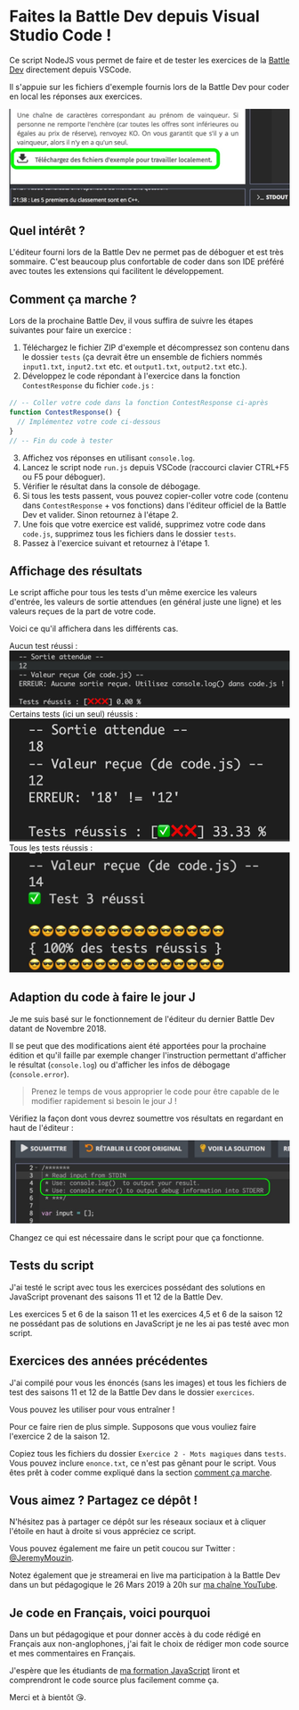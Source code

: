# Faites la Battle Dev depuis Visual Studio Code !

Ce script NodeJS vous permet de faire et de tester les exercices de la [Battle Dev](https://battledev.blogdumoderateur.com/) directement depuis VSCode.

Il s'appuie sur les fichiers d'exemple fournis lors de la Battle Dev pour coder en local les réponses aux exercices.

![Lien pour télécharger les fichiers exemple](./images/fichiers-exemple.jpg)

## Quel intérêt ?

L'éditeur fourni lors de la Battle Dev ne permet pas de déboguer et est très sommaire. C'est beaucoup plus confortable de coder dans son IDE préféré avec toutes les extensions qui facilitent le développement.

## Comment ça marche ?

Lors de la prochaine Battle Dev, il vous suffira de suivre les étapes suivantes pour faire un exercice :

1. Téléchargez le fichier ZIP d'exemple et décompressez son contenu dans le dossier `tests` (ça devrait être un ensemble de fichiers nommés `input1.txt`, `input2.txt` etc. et `output1.txt`, `output2.txt` etc.).
2. Développez le code répondant à l'exercice dans la fonction `ContestResponse` du fichier `code.js` :

```javascript
// -- Coller votre code dans la fonction ContestResponse ci-après
function ContestResponse() {
  // Implémentez votre code ci-dessous
}
// -- Fin du code à tester
```

3. Affichez vos réponses en utilisant `console.log`.
4. Lancez le script node `run.js` depuis VSCode (raccourci clavier CTRL+F5 ou F5 pour déboguer).
5. Vérifier le résultat dans la console de débogage.
6. Si tous les tests passent, vous pouvez copier-coller votre code (contenu dans `ContestResponse` + vos fonctions) dans l'éditeur officiel de la Battle Dev et valider. Sinon retournez à l'étape 2.
7. Une fois que votre exercice est validé, supprimez votre code dans `code.js`, supprimez tous les fichiers dans le dossier `tests`.
8. Passez à l'exercice suivant et retournez à l'étape 1.

## Affichage des résultats

Le script affiche pour tous les tests d'un même exercice les valeurs d'entrée, les valeurs de sortie attendues (en général juste une ligne) et les valeurs reçues de la part de votre code.

Voici ce qu'il affichera dans les différents cas.

Aucun test réussi : ![Aucun test réussi](./images/zero.jpg)
Certains tests (ici un seul) réussis : ![Aucun test réussi](./images/un.jpg)
Tous les tests réussis : ![Aucun test réussi](./images/tout.jpg)

## Adaption du code à faire le jour J

Je me suis basé sur le fonctionnement de l'éditeur du dernier Battle Dev datant de Novembre 2018.

Il se peut que des modifications aient été apportées pour la prochaine édition et qu'il faille par exemple changer l'instruction permettant d'afficher le résultat (`console.log`) ou d'afficher les infos de débogage (`console.error`).

> Prenez le temps de vous approprier le code pour être capable de le modifier rapidement si besoin le jour J !

Vérifiez la façon dont vous devrez soumettre vos résultats en regardant en haut de l'éditeur :

![Instructions de soumission du résultat](./images/instructions.jpg)

Changez ce qui est nécessaire dans le script pour que ça fonctionne.

## Tests du script

J'ai testé le script avec tous les exercices possédant des solutions en JavaScript provenant des saisons 11 et 12 de la Battle Dev.

Les exercices 5 et 6 de la saison 11 et les exercices 4,5 et 6 de la saison 12 ne possédant pas de solutions en JavaScript je ne les ai pas testé avec mon script.

## Exercices des années précédentes

J'ai compilé pour vous les énoncés (sans les images) et tous les fichiers de test des saisons 11 et 12 de la Battle Dev dans le dossier `exercices`.

Vous pouvez les utiliser pour vous entraîner !

Pour ce faire rien de plus simple. Supposons que vous vouliez faire l'exercice 2 de la saison 12.

Copiez tous les fichiers du dossier `Exercice 2 - Mots magiques` dans `tests`. Vous pouvez inclure `enonce.txt`, ce n'est pas gênant pour le script. Vous êtes prêt à coder comme expliqué dans la section [comment ça marche](#comment-ça-marche-).

## Vous aimez ? Partagez ce dépôt !

N'hésitez pas à partager ce dépôt sur les réseaux sociaux et à cliquer l'étoile en haut à droite si vous appréciez ce script.

Vous pouvez également me faire un petit coucou sur Twitter : [@JeremyMouzin](https://twitter.com/jeremymouzin).

Notez également que je streamerai en live ma participation à la Battle Dev dans un but pédagogique le 26 Mars 2019 à 20h sur [ma chaîne YouTube](https://www.youtube.com/channel/UCMzJVrWeaKUotLPWTdx6HuQ).

## Je code en Français, voici pourquoi

Dans un but pédagogique et pour donner accès à du code rédigé en Français aux non-anglophones, j'ai fait le choix de rédiger mon code source et mes commentaires en Français.

J'espère que les étudiants de [ma formation JavaScript](https://www.javascriptdezero.com) liront et comprendront le code source plus facilement comme ça.

Merci et à bientôt 😘.
